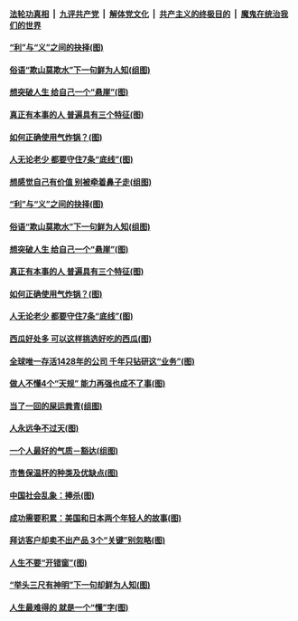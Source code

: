 ####  [法轮功真相](../../../../basic/blob/master/README.md?t=06170031) &nbsp;|&nbsp; [九评共产党](../../../../9ping.md/blob/master/README.md?t=06170031) &nbsp;|&nbsp; [解体党文化](../../../../jtdwh.md/blob/master/README.md?t=06170031)  &nbsp;|&nbsp; [共产主义的终极目的](../../../../gczydzjmd.md/blob/master/README.md?t=06170031) &nbsp;|&nbsp; [魔鬼在统治我们的世界](../../../../mgztzwmdsj.md/blob/master/README.md?t=06170031) 

#### [“利”与“义”之间的抉择(图)](../pages/p8/936246.md?t=06170031) 

#### [俗语“欺山莫欺水”下一句鲜为人知(组图)](../pages/p8/936659.md?t=06170031) 

#### [想突破人生 给自己一个“悬崖”(图)](../pages/p8/936658.md?t=06170031) 

#### [真正有本事的人 普遍具有三个特征(图)](../pages/p8/936032.md?t=06170031) 

#### [如何正确使用气炸锅？(图)](../pages/p8/936234.md?t=06170031) 

#### [人无论老少 都要守住7条“底线”(图)](../pages/p8/936522.md?t=06170031) 

#### [想感觉自己有价值 别被牵着鼻子走(组图)](../pages/p8/936721.md?t=06170031) 

#### [“利”与“义”之间的抉择(图)](../pages/p8/936246.md?t=06170031) 

#### [俗语“欺山莫欺水”下一句鲜为人知(组图)](../pages/p8/936659.md?t=06170031) 

#### [想突破人生 给自己一个“悬崖”(图)](../pages/p8/936658.md?t=06170031) 

#### [真正有本事的人 普遍具有三个特征(图)](../pages/p8/936032.md?t=06170031) 

#### [如何正确使用气炸锅？(图)](../pages/p8/936234.md?t=06170031) 

#### [人无论老少 都要守住7条“底线”(图)](../pages/p8/936522.md?t=06170031) 

#### [西瓜好处多 可以这样挑选好吃的西瓜(图)](../pages/p8/936510.md?t=06170031) 

#### [全球唯一存活1428年的公司 千年只钻研这“业务”(图)](../pages/p8/936514.md?t=06170031) 

#### [做人不懂4个“天规” 能力再强也成不了事(图)](../pages/p8/897480.md?t=06170031) 

#### [当了一回的屎运粪青(组图)](../pages/p8/936446.md?t=06170031) 

#### [人永远争不过天(图)](../pages/p8/936030.md?t=06170031) 

#### [一个人最好的气质－豁达(组图)](../pages/p8/936020.md?t=06170031) 

#### [市售保温杯的种类及优缺点(图)](../pages/p8/936407.md?t=06170031) 

#### [中国社会乱象：捧杀(图)](../pages/p8/936362.md?t=06170031) 

#### [成功需要积累：美国和日本两个年轻人的故事(图)](../pages/p8/936040.md?t=06170031) 

#### [拜访客户却卖不出产品 3个“关键”别忽略(图)](../pages/p8/936322.md?t=06170031) 

#### [人生不要“开错窗”(图)](../pages/p8/936238.md?t=06170031) 

#### [“举头三尺有神明”下一句却鲜为人知(图)](../pages/p8/936003.md?t=06170031) 

#### [人生最难得的 就是一个“懂”字(图)](../pages/p8/935309.md?t=06170031) 

